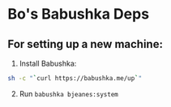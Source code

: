 Bo's Babushka Deps
==================

## For setting up a new machine:

1. Install Babushka:
  
  ``` bash
  sh -c "`curl https://babushka.me/up`"
  ```
      
2. Run `babushka bjeanes:system`
